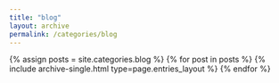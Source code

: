 ```yaml
---
title: "blog"
layout: archive
permalink: /categories/blog
---
```

{% assign posts = site.categories.blog %}
{% for post in posts %} {% include archive-single.html type=page.entries_layout %} {% endfor %}

